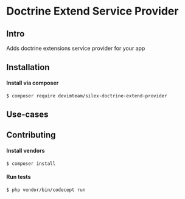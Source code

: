 # Doctrine Extend Service Provider

## Intro

Adds doctrine extensions service provider for your app

## Installation

#### Install via composer

```
$ composer require devimteam/silex-doctrine-extend-provider
```

## Use-cases

## Contributing

#### Install vendors

```
$ composer install
```

#### Run tests

```
$ php vendor/bin/codecept run
```

